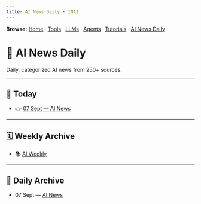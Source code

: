 ```yaml
---
title: AI News Daily • INAI
---
```

**Browse:** [Home](index.md) · [Tools](tools.md) · [LLMs](llms.md) · [Agents](agents.md) · [Tutorials](tutorials.md) · [AI News Daily](news.md)

# 📰 AI News Daily

Daily, categorized AI news from 250+ sources.

---

## 📅 Today
- 👉 [07 Sept — AI News](news/2025/2025-09-07.md)

---

## 🗓️ Weekly Archive
- 📚 [AI Weekly](weekly.md)

---

## 📅 Daily Archive
- 07 Sept — [AI News](news/2025/2025-09-07.md)

